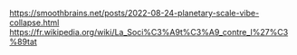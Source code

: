 https://smoothbrains.net/posts/2022-08-24-planetary-scale-vibe-collapse.html
https://fr.wikipedia.org/wiki/La_Soci%C3%A9t%C3%A9_contre_l%27%C3%89tat
